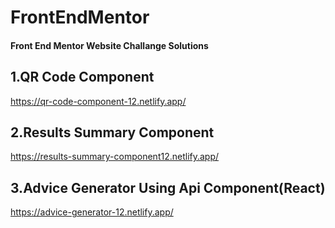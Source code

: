 # FrontEndMentor

#### Front End Mentor Website Challange Solutions

## 1.QR Code Component

https://qr-code-component-12.netlify.app/

## 2.Results Summary Component

https://results-summary-component12.netlify.app/

## 3.Advice Generator Using Api Component(React)

https://advice-generator-12.netlify.app/
